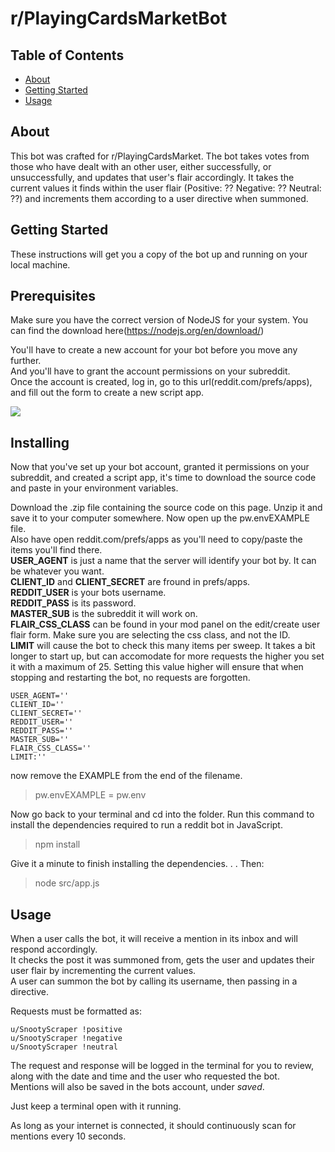 # r/PlayingCardsMarketBot

## Table of Contents

- [About](#about)
- [Getting Started](#getting_started)
- [Usage](#usage)


## About <a name = "about"></a>

This bot was crafted for r/PlayingCardsMarket. The bot takes votes from those who have dealt with an other user, either successfully, or unsuccessfully, and updates that user's flair accordingly. It takes the current values it finds within the user flair (Positive: ?? Negative: ?? Neutral: ??) and increments them according to a user directive when summoned.


## Getting Started <a name = "getting_started"></a>

These instructions will get you a copy of the bot up and running on your local machine.


## Prerequisites

Make sure you have the correct version of NodeJS for your system. You can find the download here(https://nodejs.org/en/download/)

You'll have to create a new account for your bot before you move any further.\
And you'll have to grant the account permissions on your subreddit.\
Once the account is created, log in, go to this url(reddit.com/prefs/apps), and fill out the form to create a new script app.


<img src='https://i.imgur.com/yq8akJ7.png'>

## Installing

Now that you've set up your bot account, granted it permissions on your subreddit, and created a script app, it's time to download the source code and paste in your environment variables.

Download the .zip file containing the source code on this page. Unzip it and save it to your computer somewhere. Now open up the pw.envEXAMPLE file.\
Also have open reddit.com/prefs/apps as you'll need to copy/paste the items you'll find there.\
<strong>USER_AGENT</strong> is just a name that the server will identify your bot by. It can be whatever you want.\
<strong>CLIENT_ID</strong> and <strong>CLIENT_SECRET</strong> are fround in prefs/apps.\
<strong>REDDIT_USER</strong> is your bots username.\
<strong>REDDIT_PASS</strong> is its password.\
<strong>MASTER_SUB</strong> is the subreddit it will work on.\
<strong>FLAIR_CSS_CLASS</strong> can be found in your mod panel on the edit/create user flair form. Make sure you are selecting the css class, and not the ID.\
<strong>LIMIT</strong> will cause the bot to check this many items per sweep. It takes a bit longer to start up, but can accomodate for more requests the higher you set it with a maximum of 25. Setting this value higher will ensure that when stopping and restarting the bot, no requests are forgotten.




    USER_AGENT=''
    CLIENT_ID=''
    CLIENT_SECRET=''
    REDDIT_USER=''
    REDDIT_PASS=''
    MASTER_SUB=''
    FLAIR_CSS_CLASS=''
    LIMIT:''


now remove the EXAMPLE from the end of the filename.

> pw.envEXAMPLE = pw.env

Now go back to your terminal and cd into the folder. Run this command to install the dependencies required to run a reddit bot in JavaScript.

> npm install

Give it a minute to finish installing the dependencies. . . Then:


> node src/app.js


## Usage <a name = "usage"></a>


When a user calls the bot, it will receive a mention in its inbox and will respond accordingly.\
It checks the post it was summoned from, gets the user and updates their user flair by incrementing the current values.\
A user can summon the bot by calling its username, then passing in a directive.

Requests must be formatted as:
```
u/SnootyScraper !positive
u/SnootyScraper !negative
u/SnootyScraper !neutral
```
The request and response will be logged in the terminal for you to review, along with the date and time and the user who requested the bot.\
Mentions will also be saved in the bots account, under <em>saved</em>.



Just keep a terminal open with it running.

As long as your internet is connected, it should continuously scan for mentions every 10 seconds.
